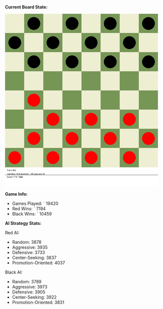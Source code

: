 
**Current Board State:**  
<!-- START_GIF -->
![Checkers Game](./checkers_game.gif)
<!-- END_GIF -->

**Game Info:**  
- Games Played: `<!-- GAMES_PLAYED --> 19420
- Red Wins: `<!-- RED_WINS --> 7194
- Black Wins: `<!-- BLACK_WINS --> 10459

<!-- AI_STATS -->
**AI Strategy Stats:**

Red AI:
- Random: 3878
- Aggressive: 3935
- Defensive: 3733
- Center-Seeking: 3837
- Promotion-Oriented: 4037

Black AI:
- Random: 3789
- Aggressive: 3973
- Defensive: 3905
- Center-Seeking: 3922
- Promotion-Oriented: 3831

